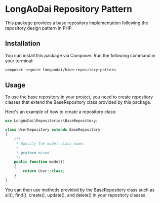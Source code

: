 # LongAoDai Repository Pattern

This package provides a base repository implementation following the repository design pattern in PHP.

## Installation

You can install this package via Composer. Run the following command in your terminal:
```bash
composer require longaodai/hion-repository-pattern
```

## Usage
To use the base repository in your project, you need to create repository classes that extend the BaseRepository class provided by this package.

Here's an example of how to create a repository class:
```php
use LongAoDai\Repositories\BaseRepository;

class UserRepository extends BaseRepository
{
    /**
     * Specify the model class name.
     *
     * @return mixed
     */
    public function model()
    {
        return User::class;
    }
}
```
You can then use methods provided by the BaseRepository class such as all(), find(), create(), update(), and delete() in your repository classes.